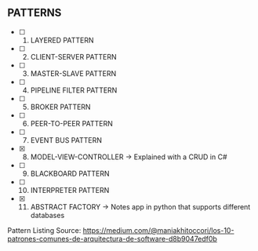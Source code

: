 ## PATTERNS

- [ ] 1. LAYERED PATTERN


- [ ] 2. CLIENT-SERVER PATTERN


- [ ] 3. MASTER-SLAVE PATTERN


- [ ] 4. PIPELINE FILTER PATTERN


- [ ] 5. BROKER PATTERN


- [ ] 6. PEER-TO-PEER PATTERN


- [ ] 7. EVENT BUS PATTERN


- [x] 8. MODEL-VIEW-CONTROLLER -> Explained with a CRUD in C#


- [ ] 9. BLACKBOARD PATTERN


- [ ] 10. INTERPRETER PATTERN


- [x] 11. ABSTRACT FACTORY -> Notes app in python that supports different databases



Pattern Listing Source:
https://medium.com/@maniakhitoccori/los-10-patrones-comunes-de-arquitectura-de-software-d8b9047edf0b
